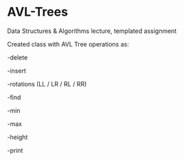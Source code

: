 # AVL-Trees
Data Structures &amp; Algorithms lecture, templated assignment

Created class with AVL Tree operations as:

-delete

-insert

-rotations (LL / LR / RL / RR)

-find

-min

-max

-height

-print
